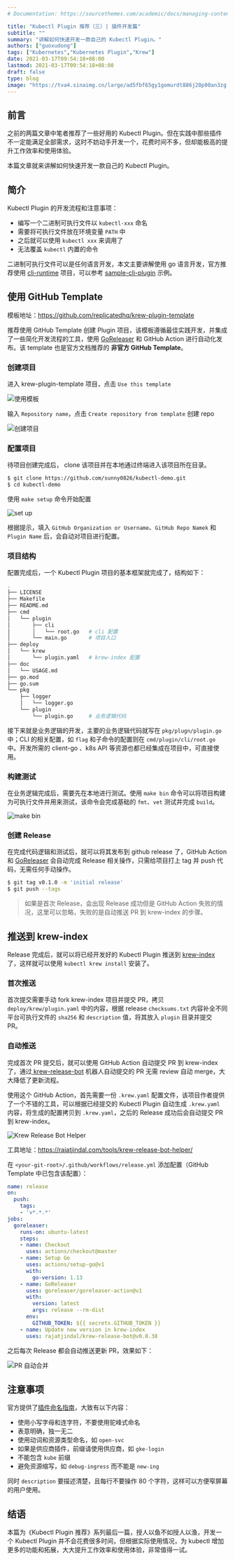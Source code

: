 ```yaml
---
# Documentation: https://sourcethemes.com/academic/docs/managing-content/

title: "Kubectl Plugin 推荐（三）| 插件开发篇"
subtitle: ""
summary: "讲解如何快速开发一款自己的 Kubectl Plugin。"
authors: ["guoxudong"]
tags: ["Kubernetes","Kubernetes Plugin","Krew"]
date: 2021-03-17T09:54:18+08:00
lastmod: 2021-03-17T09:54:18+08:00
draft: false
type: blog
image: "https://tva4.sinaimg.cn/large/ad5fbf65gy1gomurdt886j20p00an3zg.jpg"
---
```

## 前言

之前的两篇文章中笔者推荐了一些好用的 Kubectl Plugin。但在实践中那些插件不一定能满足全部需求，这时不妨动手开发一个，花费时间不多，但却能极高的提升工作效率和使用体验。

本篇文章就来讲解如何快速开发一款自己的 Kubectl Plugin。

## 简介

Kubectl Plugin 的开发流程和注意事项：

- 编写一个二进制可执行文件以 `kubectl-xxx` 命名
- 需要将可执行文件放在环境变量 `PATH` 中
- 之后就可以使用 `kubectl xxx` 来调用了
- 无法覆盖 `kubectl` 内置的命令

二进制可执行文件可以是任何语言开发，本文主要讲解使用 go 语言开发，官方推荐使用 [cli-runtime](https://github.com/kubernetes/cli-runtime/) 项目，可以参考 [sample-cli-plugin](https://github.com/kubernetes/sample-cli-plugin) 示例。

## 使用 GitHub Template

模板地址：https://github.com/replicatedhq/krew-plugin-template

推荐使用 GitHub Template 创建 Plugin 项目，该模板遵循最佳实践开发，并集成了一些简化开发流程的工具，使用 [GoReleaser](https://goreleaser.com/) 和 GitHub Action 进行自动化发布。该 template 也是官方文档推荐的 **非官方 GitHub Template**。


### 创建项目

进入 krew-plugin-template 项目，点击 `Use this template`

![使用模板](https://tva4.sinaimg.cn/large/ad5fbf65gy1gomp3m8xjqj22w81naaqb.jpg)

输入 `Repository name`，点击 `Create repository from template` 创建 repo

![创建项目](https://tvax2.sinaimg.cn/large/ad5fbf65gy1gomp5bbcl2j21fk0x4wis.jpg)

### 配置项目

待项目创建完成后， clone 该项目并在本地通过终端进入该项目所在目录。

```bash
$ git clone https://github.com/sunny0826/kubectl-demo.git
$ cd kubectl-demo
```

使用 `make setup` 命令开始配置

![set up](https://tvax4.sinaimg.cn/large/ad5fbf65gy1gomq1rr8vzj20y80eg0wp.jpg)

根据提示，填入 `GitHub Organization or Username`、`GitHub Repo Namek` 和 `Plugin Name` 后，会自动对项目进行配置。

### 项目结构

配置完成后，一个 Kubectl Plugin 项目的基本框架就完成了，结构如下：

```bash
.
├── LICENSE
├── Makefile
├── README.md
├── cmd
│   └── plugin
│       ├── cli
│       │   └── root.go   # cli 配置
│       └── main.go       # 项目入口
├── deploy
│   └── krew
│       └── plugin.yaml   # krew-index 配置
├── doc
│   └── USAGE.md
├── go.mod
├── go.sum
└── pkg
    ├── logger
    │   └── logger.go
    └── plugin
        └── plugin.go     # 业务逻辑代码
```

接下来就是业务逻辑的开发，主要的业务逻辑代码就写在 `pkg/plugn/plugin.go` 中；CLI 的相关配置，如 `flag` 和子命令的配置则在 `cmd/plugin/cli/root.go` 中。开发所需的 client-go 、k8s API 等资源也都已经集成在项目中，可直接使用。

### 构建测试

在业务逻辑完成后，需要先在本地进行测试。使用 `make bin` 命令可以将项目构建为可执行文件并用来测试，该命令会完成基础的 `fmt`、`vet` 测试并完成 `build`。

![make bin](https://tvax4.sinaimg.cn/large/ad5fbf65gy1gomqjcj5krj21py0uiwnd.jpg)

### 创建 Release

在完成代码逻辑和测试后，就可以将其发布到 github release 了，GitHub Action 和 [GoReleaser](https://goreleaser.com/) 会自动完成 Release 相关操作，只需给项目打上 tag 并 push 代码，无需任何手动操作。

```bash
$ git tag v0.1.0 -m 'initial release'
$ git push --tags
```

>如果是首次 Release，会出现 Release 成功但是 GitHub Action 失败的情况，这里可以忽略，失败的是自动推送 PR 到 krew-index 的步骤。

## 推送到 krew-index

Release 完成后，就可以将已经开发好的 Kubectl Plugin 推送到 [krew-index](https://github.com/kubernetes-sigs/krew-index) 了，这样就可以使用 `kubectl krew install` 安装了。

### 首次推送

首次提交需要手动 fork krew-index 项目并提交 PR，拷贝 `deploy/krew/plugin.yaml` 中的内容，根据 release `checksums.txt` 内容补全不同平台可执行文件的 `sha256` 和 `description` 值，将其放入 `plugin` 目录并提交 PR。

### 自动推送

完成首次 PR 提交后，就可以使用 GitHub Action 自动提交 PR 到 krew-index 了，通过[ krew-release-bot](https://github.com/rajatjindal/krew-release-bot) 机器人自动提交的 PR 无需 review 自动 merge，大大降低了更新流程。

使用这个 GitHub Action，首先需要一份 `.krew.yaml` 配置文件，该项目作者提供了一个不错的工具，可以根据已经提交的 Kubectl Plugin 自动生成 `.krew.yaml` 内容，将生成的配置拷贝到 `.krew.yaml`，之后的 Release 成功后会自动提交 PR 到 krew-index。

![Krew Release Bot Helper](https://tva3.sinaimg.cn/large/ad5fbf65gy1gomu5iw2ngj22bk116afg.jpg)

工具地址：https://rajatjindal.com/tools/krew-release-bot-helper/

在 `<your-git-root>/.github/workflows/release.yml` 添加配置（GitHub Template 中已包含该配置）：

```yaml
name: release
on:
  push:
    tags:
    - 'v*.*.*'
jobs:
  goreleaser:
    runs-on: ubuntu-latest
    steps:
    - name: Checkout
      uses: actions/checkout@master
    - name: Setup Go
      uses: actions/setup-go@v1
      with:
        go-version: 1.13
    - name: GoReleaser
      uses: goreleaser/goreleaser-action@v1
      with:
        version: latest
        args: release --rm-dist
      env:
        GITHUB_TOKEN: ${{ secrets.GITHUB_TOKEN }}
    - name: Update new version in krew-index
      uses: rajatjindal/krew-release-bot@v0.0.38
```

之后每次 Release 都会自动推送更新 PR，效果如下：

![PR 自动合并](https://tva1.sinaimg.cn/large/ad5fbf65gy1gomu9xo7gij21ym1rgdu7.jpg)

## 注意事项

官方提供了[插件命名指南](https://krew.sigs.k8s.io/docs/developer-guide/develop/naming-guide/)，大致有以下内容：

- 使用小写字母和连字符，不要使用驼峰式命名
- 表意明确，独一无二
- 使用动词和资源类型命名，如 `open-svc`
- 如果是供应商插件，前缀请使用供应商，如 `gke-login`
- 不能包含 `kube` 前缀
- 避免资源缩写，如 `debug-ingress` 而不能是 `new-ing`

同时 `description` 要描述清楚，且每行不要操作 80 个字符，这样可以方便窄屏幕的用户使用。

## 结语

本篇为《Kubectl Plugin 推荐》系列最后一篇，授人以鱼不如授人以渔，开发一个 Kubectl Plugin 并不会花费很多时间，但根据实际使用情况，为 kubectl 增加更多的功能和拓展，大大提升工作效率和使用体验，非常值得一试。